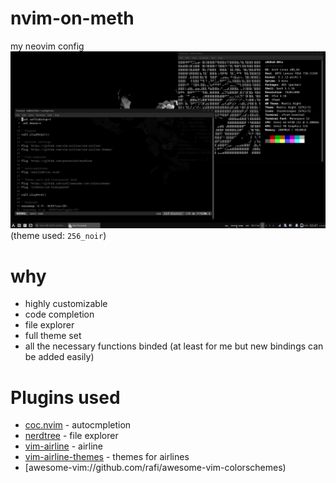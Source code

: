 # nvim-on-meth
my neovim config
![ss](ghoulss.png)<br>
(theme used: `256_noir`)

# why
- highly customizable
- code completion
- file explorer
- full theme set
- all the necessary functions binded (at least for me but new bindings can be added easily)

# Plugins used
- [coc.nvim](https://github.com/neoclide/coc.nvim) - autocmpletion
- [nerdtree](https://github.com/preservim/nerdtree) - file explorer
- [vim-airline](https://github.com/vim-airline/vim-airline) - airline
- [vim-airline-themes](https://github.com/vim-airline/vim-airline-themes) - themes for airlines
- [awesome-vim://github.com/rafi/awesome-vim-colorschemes)
